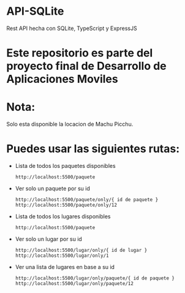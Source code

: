 # API-SQLite
Rest API hecha con SQLite, TypeScript y ExpressJS

# Este repositorio es parte del proyecto final de Desarrollo de Aplicaciones Moviles
# Nota:
  Solo esta disponible la locacion de Machu Picchu.
  
# Puedes usar las siguientes rutas:

- Lista de todos los paquetes disponibles
  ```
  http://localhost:5500/paquete
  ```
- Ver solo un paquete por su id
  ```
  http://localhost:5500/paquete/only/{ id de paquete }
  http://localhost:5500/paquete/only/12
  ```
- Lista de todos los lugares disponibles
  ```
  http://localhost:5500/paquete
  ```
- Ver solo un lugar por su id
  ```
  http://localhost:5500/lugar/only/{ id de lugar }
  http://localhost:5500/lugar/only/1
  ```
- Ver una lista de lugares en base a su id
  ```
  http://localhost:5500/lugar/only/paquete/{ id de paquete }
  http://localhost:5500/lugar/only/paquete/12
  ```
